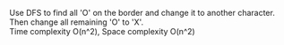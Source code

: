 Use DFS to find all 'O' on the border and change it to another character. Then change all remaining 'O' to 'X'.  
Time complexity O(n^2), Space complexity O(n^2)